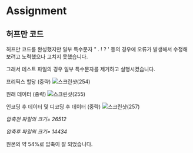 # Assignment

## 허프만 코드
허프만 코드를 완성했지만 일부 특수문자 " . ! ? ' 등의 경우에 오류가 발생해서 수정해보려고 노력했으나 고치지 못했습니다.


그래서 테스트 파일의 경우 일부 특수문자를 제거하고 실행시켰습니다.


프리픽스 할당 (중략)
![스크린샷(254)](https://user-images.githubusercontent.com/101376845/163507571-888c0815-e45a-446b-af41-d89b4865bb4e.png)


원래 데이터 (중략)
![스크린샷(255)](https://user-images.githubusercontent.com/101376845/163507668-f285b5ed-7426-4650-85be-dae498067990.png)


인코딩 후 데이터 및 디코딩 후 데이터 (중략)
![스크린샷(257)](https://user-images.githubusercontent.com/101376845/163507736-35a96ac9-42a0-4c0f-a214-24e2c7d1bbde.png)




*압축전 파일의 크기= 26512*


*압축후 파일의 크기= 14434* 


원본의 약 54%로 압축이 잘 되었습니다.
